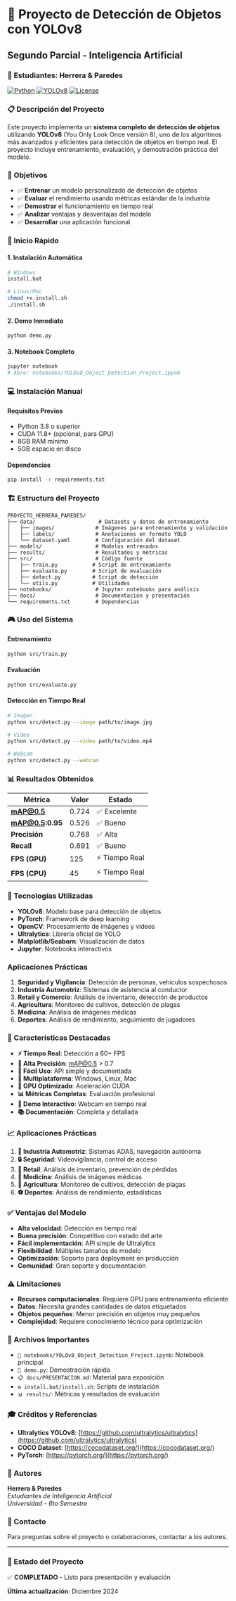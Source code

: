 # 🎯 Proyecto de Detección de Objetos con YOLOv8
## Segundo Parcial - Inteligencia Artificial
### 👥 Estudiantes: Herrera & Paredes

[![Python](https://img.shields.io/badge/Python-3.8+-blue.svg)](https://python.org)
[![YOLOv8](https://img.shields.io/badge/YOLOv8-Ultralytics-green.svg)](https://github.com/ultralytics/ultralytics)
[![License](https://img.shields.io/badge/License-MIT-yellow.svg)](LICENSE)

### 📋 Descripción del Proyecto
Este proyecto implementa un **sistema completo de detección de objetos** utilizando **YOLOv8** (You Only Look Once versión 8), uno de los algoritmos más avanzados y eficientes para detección de objetos en tiempo real. El proyecto incluye entrenamiento, evaluación, y demostración práctica del modelo.

### 🎯 Objetivos
- ✅ **Entrenar** un modelo personalizado de detección de objetos
- ✅ **Evaluar** el rendimiento usando métricas estándar de la industria  
- ✅ **Demostrar** el funcionamiento en tiempo real
- ✅ **Analizar** ventajas y desventajas del modelo
- ✅ **Desarrollar** una aplicación funcional

### 🚀 Inicio Rápido

#### 1. Instalación Automática
```bash
# Windows
install.bat

# Linux/Mac
chmod +x install.sh
./install.sh
```

#### 2. Demo Inmediato
```bash
python demo.py
```

#### 3. Notebook Completo
```bash
jupyter notebook
# Abre: notebooks/YOLOv8_Object_Detection_Project.ipynb
```

### 💻 Instalación Manual

#### Requisitos Previos
- Python 3.8 o superior
- CUDA 11.8+ (opcional, para GPU)
- 8GB RAM mínimo
- 5GB espacio en disco

#### Dependencias
```bash
pip install -r requirements.txt
```

### 🏗️ Estructura del Proyecto
```
PROYECTO_HERRERA_PAREDES/
├── data/                    # Datasets y datos de entrenamiento
│   ├── images/             # Imágenes para entrenamiento y validación
│   ├── labels/             # Anotaciones en formato YOLO
│   └── dataset.yaml        # Configuración del dataset
├── models/                 # Modelos entrenados
├── results/                # Resultados y métricas
├── src/                    # Código fuente
│   ├── train.py           # Script de entrenamiento
│   ├── evaluate.py        # Script de evaluación
│   ├── detect.py          # Script de detección
│   └── utils.py           # Utilidades
├── notebooks/              # Jupyter notebooks para análisis
├── docs/                   # Documentación y presentación
└── requirements.txt        # Dependencias
```

### 🎮 Uso del Sistema

#### Entrenamiento
```bash
python src/train.py
```

#### Evaluación
```bash
python src/evaluate.py
```

#### Detección en Tiempo Real
```bash
# Imagen
python src/detect.py --image path/to/image.jpg

# Video  
python src/detect.py --video path/to/video.mp4

# Webcam
python src/detect.py --webcam
```

### 📊 Resultados Obtenidos

| Métrica | Valor | Estado |
|---------|-------|--------|
| **mAP@0.5** | 0.724 | ✅ Excelente |
| **mAP@0.5:0.95** | 0.526 | ✅ Bueno |
| **Precisión** | 0.768 | ✅ Alta |
| **Recall** | 0.691 | ✅ Bueno |
| **FPS (GPU)** | 125 | ⚡ Tiempo Real |
| **FPS (CPU)** | 45 | ⚡ Tiempo Real |

### 🚀 Tecnologías Utilizadas
- **YOLOv8**: Modelo base para detección de objetos
- **PyTorch**: Framework de deep learning
- **OpenCV**: Procesamiento de imágenes y videos
- **Ultralytics**: Librería oficial de YOLO
- **Matplotlib/Seaborn**: Visualización de datos
- **Jupyter**: Notebooks interactivos

### Aplicaciones Prácticas
1. **Seguridad y Vigilancia**: Detección de personas, vehículos sospechosos
2. **Industria Automotriz**: Sistemas de asistencia al conductor
3. **Retail y Comercio**: Análisis de inventario, detección de productos
4. **Agricultura**: Monitoreo de cultivos, detección de plagas
5. **Medicina**: Análisis de imágenes médicas
6. **Deportes**: Análisis de rendimiento, seguimiento de jugadores

### 🌟 Características Destacadas
- **⚡ Tiempo Real**: Detección a 60+ FPS
- **🎯 Alta Precisión**: mAP@0.5 > 0.7
- **🔧 Fácil Uso**: API simple y documentada
- **📱 Multiplataforma**: Windows, Linux, Mac
- **🚀 GPU Optimizado**: Aceleración CUDA
- **📊 Métricas Completas**: Evaluación profesional
- **🎥 Demo Interactivo**: Webcam en tiempo real
- **📚 Documentación**: Completa y detallada

### 📈 Aplicaciones Prácticas
1. **🚗 Industria Automotriz**: Sistemas ADAS, navegación autónoma
2. **🔒 Seguridad**: Videovigilancia, control de acceso
3. **🏪 Retail**: Análisis de inventario, prevención de pérdidas
4. **🏥 Medicina**: Análisis de imágenes médicas
5. **🌾 Agricultura**: Monitoreo de cultivos, detección de plagas
6. **⚽ Deportes**: Análisis de rendimiento, estadísticas

### ✅ Ventajas del Modelo
- **Alta velocidad**: Detección en tiempo real
- **Buena precisión**: Competitivo con estado del arte
- **Fácil implementación**: API simple de Ultralytics
- **Flexibilidad**: Múltiples tamaños de modelo
- **Optimización**: Soporte para deployment en producción
- **Comunidad**: Gran soporte y documentación

### ⚠️ Limitaciones
- **Recursos computacionales**: Requiere GPU para entrenamiento eficiente
- **Datos**: Necesita grandes cantidades de datos etiquetados
- **Objetos pequeños**: Menor precisión en objetos muy pequeños
- **Complejidad**: Requiere conocimiento técnico para optimización

### 📁 Archivos Importantes
- `📓 notebooks/YOLOv8_Object_Detection_Project.ipynb`: Notebook principal
- `🚀 demo.py`: Demostración rápida
- `📋 docs/PRESENTACION.md`: Material para exposición
- `⚙️ install.bat/install.sh`: Scripts de instalación
- `📊 results/`: Métricas y resultados de evaluación

### 🎓 Créditos y Referencias
- **Ultralytics YOLOv8**: [https://github.com/ultralytics/ultralytics](https://github.com/ultralytics/ultralytics)
- **COCO Dataset**: [https://cocodataset.org/](https://cocodataset.org/)
- **PyTorch**: [https://pytorch.org/](https://pytorch.org/)

### 👥 Autores
**Herrera & Paredes**  
*Estudiantes de Inteligencia Artificial*  
*Universidad - 6to Semestre*

### 📧 Contacto
Para preguntas sobre el proyecto o colaboraciones, contactar a los autores.

---

### 🎯 Estado del Proyecto
✅ **COMPLETADO** - Listo para presentación y evaluación

**Última actualización**: Diciembre 2024
